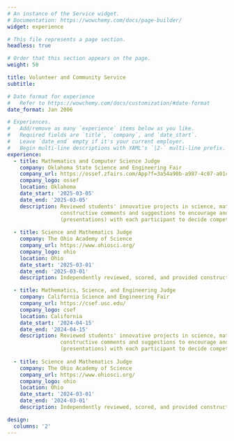 ```yaml
---
# An instance of the Service widget.
# Documentation: https://wowchemy.com/docs/page-builder/
widget: experience

# This file represents a page section.
headless: true

# Order that this section appears on the page.
weight: 50

title: Volunteer and Community Service
subtitle:

# Date format for experience
#   Refer to https://wowchemy.com/docs/customization/#date-format
date_format: Jan 2006

# Experiences.
#   Add/remove as many `experience` items below as you like.
#   Required fields are `title`, `company`, and `date_start`.
#   Leave `date_end` empty if it's your current employer.
#   Begin multi-line descriptions with YAML's `|2-` multi-line prefix.
experience:
  - title: Mathematics and Computer Science Judge
    company: Oklahoma State Science and Engineering Fair
    company_url: https://ossef.zfairs.com/App?f=3a54a90b-a987-4c07-a01c-975fef608418
    company_logo: ossef
    location: Oklahoma
    date_start: '2025-03-05'
    date_end: '2025-03-05'
    description: Reviewed students' innovative projects in science, mathematics, Machine Learning, and Artificial Intelligence, and provided
                 constructive comments and suggestions to encourage and enhance students' development in STEM. Held individual interviews
                 (presentations) with each participant to decide competition winners.
     
  - title: Science and Mathematics Judge
    company: The Ohio Academy of Science
    company_url: https://www.ohiosci.org/
    company_logo: ohio
    location: Ohio
    date_start: '2025-03-01'
    date_end: '2025-03-01'
    description: Independently reviewed, scored, and provided constructive feedback to students and the chair.

  - title: Mathematics, Science, and Engineering Judge
    company: California Science and Engineering Fair
    company_url: https://csef.usc.edu/
    company_logo: csef
    location: California
    date_start: '2024-04-15'
    date_end: '2024-04-15'
    description: Reviewed students' innovative projects in science, mathematics, Machine Learning, and Artificial Intelligence, and provided
                 constructive comments and suggestions to encourage and enhance students' development in STEM. Held individual interviews
                 (presentations) with each participant to decide competition winners.
    
  - title: Science and Mathematics Judge
    company: The Ohio Academy of Science
    company_url: https://www.ohiosci.org/
    company_logo: ohio
    location: Ohio
    date_start: '2024-03-01'
    date_end: '2024-03-01'
    description: Independently reviewed, scored, and provided constructive feedback to students and the chair.

design:
  columns: '2'
---
```

